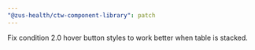 ```yaml
---
"@zus-health/ctw-component-library": patch
---
```


Fix condition 2.0 hover button styles to work better when table is stacked.
